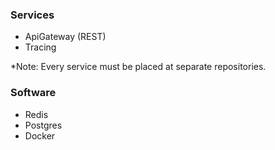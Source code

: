 ### Services
* ApiGateway (REST)
* Tracing

*Note: Every service must be placed at separate repositories.

### Software
* Redis
* Postgres
* Docker
